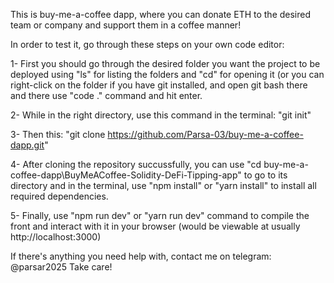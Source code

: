 This is buy-me-a-coffee dapp, where you can donate ETH to the desired team or company and support them in a coffee manner!

In order to test it, go through these steps on your own code editor:

1- First you should go through the desired folder you want the project to be deployed using "ls" for listing the folders and "cd" for opening it (or you can right-click on the folder if you have git installed, and open git bash there and there use "code ." command and hit enter.

2- While in the right directory, use this command in the terminal: "git init"

3- Then this: "git clone https://github.com/Parsa-03/buy-me-a-coffee-dapp.git"

4- After cloning the repository succussfully, you can use "cd buy-me-a-coffee-dapp\BuyMeACoffee-Solidity-DeFi-Tipping-app" to go to its directory and in the terminal, use "npm install" or "yarn install" to install all required dependencies.

5- Finally, use "npm run dev" or "yarn run dev" command to compile the front and interact with it in your browser (would be viewable at usually http://localhost:3000)

If there's anything you need help with, contact me on telegram: @parsar2025
Take care!
